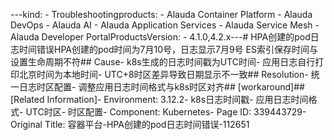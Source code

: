 ---kind:   - Troubleshootingproducts:    - Alauda Container Platform   - Alauda DevOps   - Alauda AI   - Alauda Application Services   - Alauda Service Mesh   - Alauda Developer PortalProductsVersion:   - 4.1.0,4.2.x---<!-- A type of document that involves encountering a fault, diag...it, performing root cause analysis, and providing solutions. --># HPA创建的pod日志时间错误HPA创建的pod时间为7月10号，日志显示7月9号 ES索引保存时间与设置生命周期不符## Cause- k8s生成的日志时间戳为UTC时间- 应用日志自行打印北京时间为本地时间- UTC+8时区差异导致日期显示不一致## Resolution- 统一日志时区配置- 调整应用日志时间格式与k8s时区对齐## [workaround]## [Related Information]- Environment: 3.12.2- k8s日志时间戳- 应用日志时间格式- UTC时区- 时区配置- Component: Kubernetes- Page ID: 339443729- Original Title: 容器平台-HPA创建的pod日志时间错误-112651